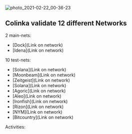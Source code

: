 ![photo_2021-02-22_00-36-23](https://user-images.githubusercontent.com/38581319/124811139-705f1280-df62-11eb-9898-230e259bea0d.jpg)

## Colinka validate 12 different Networks

2 main-nets: <br />

- [Dock](Link on network)
- [Idena](Link on network)

10 test-nets: <br />

- [Solana](Link on network)
- [Moonbeam](Link on network)
- [Zeitgeist](Link on network)
- [Solana](Link on network)
- [Agoric](Link on network)
- [Aleo](Link on network)
- [Ironfish](Link on network)
- [Rizon](Link on network)
- [NYM](Link on network)
- [Bitcountry](Link on network)

Activities: <br />
